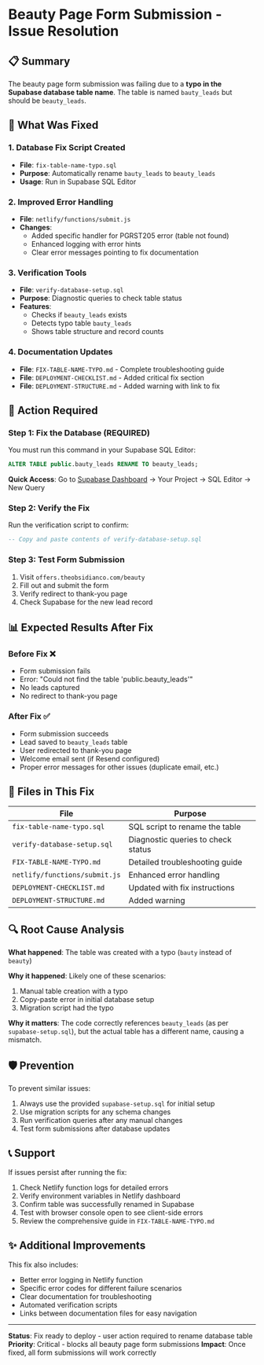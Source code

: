 # Beauty Page Form Submission - Issue Resolution

## 📋 Summary
The beauty page form submission was failing due to a **typo in the Supabase database table name**. The table is named `bauty_leads` but should be `beauty_leads`.

## 🔧 What Was Fixed

### 1. Database Fix Script Created
- **File**: `fix-table-name-typo.sql`
- **Purpose**: Automatically rename `bauty_leads` to `beauty_leads`
- **Usage**: Run in Supabase SQL Editor

### 2. Improved Error Handling
- **File**: `netlify/functions/submit.js`
- **Changes**: 
  - Added specific handler for PGRST205 error (table not found)
  - Enhanced logging with error hints
  - Clear error messages pointing to fix documentation

### 3. Verification Tools
- **File**: `verify-database-setup.sql`
- **Purpose**: Diagnostic queries to check table status
- **Features**:
  - Checks if `beauty_leads` exists
  - Detects typo table `bauty_leads`
  - Shows table structure and record counts

### 4. Documentation Updates
- **File**: `FIX-TABLE-NAME-TYPO.md` - Complete troubleshooting guide
- **File**: `DEPLOYMENT-CHECKLIST.md` - Added critical fix section
- **File**: `DEPLOYMENT-STRUCTURE.md` - Added warning with link to fix

## 🚀 Action Required

### Step 1: Fix the Database (REQUIRED)
You must run this command in your Supabase SQL Editor:

```sql
ALTER TABLE public.bauty_leads RENAME TO beauty_leads;
```

**Quick Access**: Go to [Supabase Dashboard](https://supabase.com/dashboard) → Your Project → SQL Editor → New Query

### Step 2: Verify the Fix
Run the verification script to confirm:
```sql
-- Copy and paste contents of verify-database-setup.sql
```

### Step 3: Test Form Submission
1. Visit `offers.theobsidianco.com/beauty`
2. Fill out and submit the form
3. Verify redirect to thank-you page
4. Check Supabase for the new lead record

## 📊 Expected Results After Fix

### Before Fix ❌
- Form submission fails
- Error: "Could not find the table 'public.beauty_leads'"
- No leads captured
- No redirect to thank-you page

### After Fix ✅
- Form submission succeeds
- Lead saved to `beauty_leads` table
- User redirected to thank-you page
- Welcome email sent (if Resend configured)
- Proper error messages for other issues (duplicate email, etc.)

## 📁 Files in This Fix

| File | Purpose |
|------|---------|
| `fix-table-name-typo.sql` | SQL script to rename the table |
| `verify-database-setup.sql` | Diagnostic queries to check status |
| `FIX-TABLE-NAME-TYPO.md` | Detailed troubleshooting guide |
| `netlify/functions/submit.js` | Enhanced error handling |
| `DEPLOYMENT-CHECKLIST.md` | Updated with fix instructions |
| `DEPLOYMENT-STRUCTURE.md` | Added warning |

## 🔍 Root Cause Analysis

**What happened**: The table was created with a typo (`bauty` instead of `beauty`)

**Why it happened**: Likely one of these scenarios:
1. Manual table creation with a typo
2. Copy-paste error in initial database setup
3. Migration script had the typo

**Why it matters**: The code correctly references `beauty_leads` (as per `supabase-setup.sql`), but the actual table has a different name, causing a mismatch.

## 🛡️ Prevention

To prevent similar issues:
1. Always use the provided `supabase-setup.sql` for initial setup
2. Use migration scripts for any schema changes
3. Run verification queries after any manual changes
4. Test form submissions after database updates

## 📞 Support

If issues persist after running the fix:
1. Check Netlify function logs for detailed errors
2. Verify environment variables in Netlify dashboard
3. Confirm table was successfully renamed in Supabase
4. Test with browser console open to see client-side errors
5. Review the comprehensive guide in `FIX-TABLE-NAME-TYPO.md`

## ✨ Additional Improvements

This fix also includes:
- Better error logging in Netlify function
- Specific error codes for different failure scenarios
- Clear documentation for troubleshooting
- Automated verification scripts
- Links between documentation files for easy navigation

---

**Status**: Fix ready to deploy - user action required to rename database table
**Priority**: Critical - blocks all beauty page form submissions
**Impact**: Once fixed, all form submissions will work correctly
